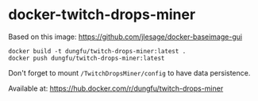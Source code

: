# docker-twitch-drops-miner

Based on this image: https://github.com/jlesage/docker-baseimage-gui

```
docker build -t dungfu/twitch-drops-miner:latest .
docker push dungfu/twitch-drops-miner:latest
```

Don't forget to mount `/TwitchDropsMiner/config` to have data persistence.

Available at: https://hub.docker.com/r/dungfu/twitch-drops-miner
